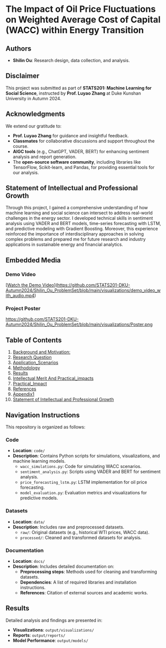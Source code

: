 
# The Impact of Oil Price Fluctuations on Weighted Average Cost of Capital (WACC) within Energy Transition

## Authors
- **Shilin Ou**: Research design, data collection, and analysis.


## Disclaimer
This project was submitted as part of **STATS201: Machine Learning for Social Science**, instructed by **Prof. Luyao Zhang** at Duke Kunshan University in Autumn 2024.

## Acknowledgments
We extend our gratitude to:
- **Prof. Luyao Zhang** for guidance and insightful feedback.
- **Classmates** for collaborative discussions and support throughout the course.
- **AIGC tools** (e.g., ChatGPT, VADER, BERT) for enhancing sentiment analysis and report generation.
- The **open-source software community**, including libraries like TensorFlow, Scikit-learn, and Pandas, for providing essential tools for our analysis.

## Statement of Intellectual and Professional Growth
Through this project, I gained a comprehensive understanding of how machine learning and social science can intersect to address real-world challenges in the energy sector. I developed technical skills in sentiment analysis using VADER and BERT models, time-series forecasting with LSTM, and predictive modeling with Gradient Boosting. Moreover, this experience reinforced the importance of interdisciplinary approaches in solving complex problems and prepared me for future research and industry applications in sustainable energy and financial analytics.

## Embedded Media
### Demo Video
[[Watch the Demo Video](<link-to-demo-video>)](https://github.com/STATS201-DKU-Autumn2024/Shilin_Ou_ProblemSet/blob/main/visualizations/demo_video_with_audio.mp4)

### Project Poster
https://github.com/STATS201-DKU-Autumn2024/Shilin_Ou_ProblemSet/blob/main/visualizations/Poster.png
## Table of Contents
1. [ Background and Motivation:](https://github.com/STATS201-DKU-Autumn2024/Shilin_Ou_ProblemSet/blob/main/docs/Full_Report.md#background_and_motivation)
2. [Research Question](https://github.com/STATS201-DKU-Autumn2024/Shilin_Ou_ProblemSet/blob/main/docs/Full_Report.md#research_question)
3. [Application_Scenarios](https://github.com/STATS201-DKU-Autumn2024/Shilin_Ou_ProblemSet/blob/main/docs/Full_Report.md#application_scenarios)
4. [Methodology](https://github.com/STATS201-DKU-Autumn2024/Shilin_Ou_ProblemSet/blob/main/docs/Full_Report.md#methodology)
5. [Results](https://github.com/STATS201-DKU-Autumn2024/Shilin_Ou_ProblemSet/blob/main/docs/Full_Report.md#results)
6. [Intellectual Merit And Practical_impacts](https://github.com/STATS201-DKU-Autumn2024/Shilin_Ou_ProblemSet/blob/main/docs/Full_Report.md#intellectual_merit_and_practical_impacts)
7. [Practical_Impact](https://github.com/STATS201-DKU-Autumn2024/Shilin_Ou_ProblemSet/blob/main/docs/Full_Report.md#practical_impact)
8. [References](https://github.com/STATS201-DKU-Autumn2024/Shilin_Ou_ProblemSet/blob/main/docs/Full_Report.md#references)
9. [Appendix1](https://github.com/STATS201-DKU-Autumn2024/Shilin_Ou_ProblemSet/blob/main/docs/Full_Report.md#appendix1)
10. [Statement of Intellectual and Professional Growth](#statement-of-intellectual-and-professional-growth)

## Navigation Instructions
This repository is organized as follows:

### Code
- **Location**: `code/`
- **Description**: Contains Python scripts for simulations, visualizations, and machine learning models.
  - `wacc_simulations.py`: Code for simulating WACC scenarios.
  - `sentiment_analysis.py`: Scripts using VADER and BERT for sentiment analysis.
  - `price_forecasting_lstm.py`: LSTM implementation for oil price forecasting.
  - `model_evaluation.py`: Evaluation metrics and visualizations for predictive models.

### Datasets
- **Location**: `data/`
- **Description**: Includes raw and preprocessed datasets.
  - `raw/`: Original datasets (e.g., historical WTI prices, WACC data).
  - `processed/`: Cleaned and transformed datasets for analysis.

### Documentation
- **Location**: `docs/`
- **Description**: Includes detailed documentation on:
  - **Preprocessing steps**: Methods used for cleaning and transforming datasets.
  - **Dependencies**: A list of required libraries and installation instructions.
  - **References**: Citation of external sources and academic works.

## Results
Detailed analysis and findings are presented in:
- **Visualizations**: `output/visualizations/`
- **Reports**: `output/reports/`
- **Model Performance**: `output/models/`


